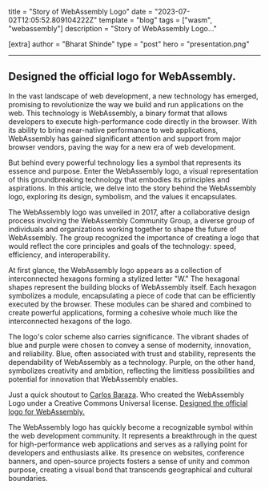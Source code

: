 title = "Story of WebAssembly Logo"
date = "2023-07-02T12:05:52.809104222Z"
template = "blog"
tags = ["wasm", "webassembly"]
description = "Story of WebAssembly Logo..."

[extra]
author = "Bharat Shinde"
type = "post"
hero = "presentation.png"

---

## Designed the official logo for WebAssembly.

In the vast landscape of web development, a new technology has emerged, promising to revolutionize the way we build and run applications on the web. This technology is WebAssembly, a binary format that allows developers to execute high-performance code directly in the browser. With its ability to bring near-native performance to web applications, WebAssembly has gained significant attention and support from major browser vendors, paving the way for a new era of web development.

But behind every powerful technology lies a symbol that represents its essence and purpose. Enter the WebAssembly logo, a visual representation of this groundbreaking technology that embodies its principles and aspirations. In this article, we delve into the story behind the WebAssembly logo, exploring its design, symbolism, and the values it encapsulates.

The WebAssembly logo was unveiled in 2017, after a collaborative design process involving the WebAssembly Community Group, a diverse group of individuals and organizations working together to shape the future of WebAssembly. The group recognized the importance of creating a logo that would reflect the core principles and goals of the technology: speed, efficiency, and interoperability.

At first glance, the WebAssembly logo appears as a collection of interconnected hexagons forming a stylized letter "W." The hexagonal shapes represent the building blocks of WebAssembly itself. Each hexagon symbolizes a module, encapsulating a piece of code that can be efficiently executed by the browser. These modules can be shared and combined to create powerful applications, forming a cohesive whole much like the interconnected hexagons of the logo.

The logo's color scheme also carries significance. The vibrant shades of blue and purple were chosen to convey a sense of modernity, innovation, and reliability. Blue, often associated with trust and stability, represents the dependability of WebAssembly as a technology. Purple, on the other hand, symbolizes creativity and ambition, reflecting the limitless possibilities and potential for innovation that WebAssembly enables.

Just a quick shoutout to [Carlos Baraza](https://github.com/carlosbaraza). Who created the WebAssembly Logo under a Creative Commons Universal license.
[Designed the official logo for WebAssembly.](https://carlosbaraza.com/designed-the-official-logo-for-webassembly)

The WebAssembly logo has quickly become a recognizable symbol within the web development community. It represents a breakthrough in the quest for high-performance web applications and serves as a rallying point for developers and enthusiasts alike. Its presence on websites, conference banners, and open-source projects fosters a sense of unity and common purpose, creating a visual bond that transcends geographical and cultural boundaries.